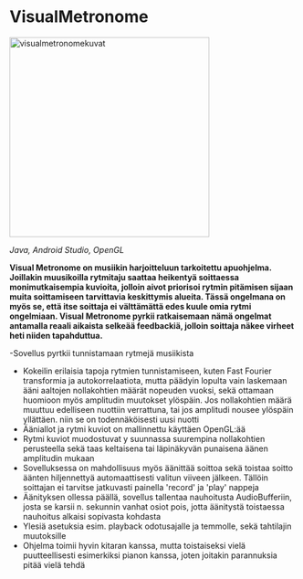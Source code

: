 # VisualMetronome
<img width="350" alt="visualmetronomekuvat" src="https://user-images.githubusercontent.com/117892331/225331975-8f40658c-4e62-435a-9668-9dda001c0f55.png">

*Java, Android Studio, OpenGL*

**Visual Metronome on musiikin harjoitteluun tarkoitettu apuohjelma. Joillakin muusikoilla rytmitaju saattaa heikentyä soittaessa monimutkaisempia kuvioita, jolloin aivot priorisoi rytmin pitämisen sijaan muita soittamiseen tarvittavia keskittymis alueita. Tässä ongelmana on myös se, että itse soittaja ei välttämättä edes kuule omia rytmi ongelmiaan. Visual Metronome pyrkii ratkaisemaan nämä ongelmat antamalla reaali aikaista selkeää feedbackiä, jolloin soittaja näkee virheet heti niiden tapahduttua.**

-Sovellus pyrtkii tunnistamaan rytmejä musiikista
- Kokeilin erilaisia tapoja rytmien tunnistamiseen, kuten Fast Fourier transformia ja autokorrelaatiota, mutta päädyin lopulta vain laskemaan ääni aaltojen nollakohtien määrät nopeuden vuoksi, sekä ottamaan huomioon myös amplitudin muutokset ylöspäin. Jos nollakohtien määrä muuttuu edelliseen nuottiin verrattuna, tai jos amplitudi nousee ylöspäin yllättäen. niin se on todennäköisesti uusi nuotti
- Ääniallot ja rytmi kuviot on mallinnettu käyttäen OpenGL:ää
- Rytmi kuviot muodostuvat y suunnassa suurempina nollakohtien perusteella sekä taas keltaisena tai läpinäkyvän punaisena äänen amplitudin mukaan
- Sovelluksessa on mahdollisuus myös äänittää soittoa sekä toistaa soitto äänten hiljennettyä automaattisesti valitun viiveen jälkeen. Tällöin soittajan ei tarvitse jatkuvasti painella 'record' ja 'play' nappeja
- Äänityksen ollessa päällä, sovellus tallentaa nauhoitusta AudioBufferiin, josta se karsii n. sekunnin vanhat osiot pois, jotta äänitystä toistaessa nauhoitus alkaisi sopivasta kohdasta
- Ylesiä asetuksia esim. playback odotusajalle ja temmolle, sekä tahtilajin muutoksille
- Ohjelma toimii hyvin kitaran kanssa, mutta toistaiseksi vielä puutteellisesti esimerkiksi pianon kanssa, joten joitakin parannuksia pitää vielä tehdä
